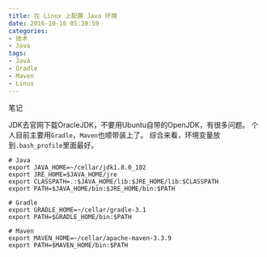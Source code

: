 ```yaml
---
title: 在 Linux 上配置 Java 环境
date: 2016-10-16 05:39:59
categories:
- 技术
- Java
tags:
- Java
- Gradle
- Maven
- Linux
---
```

笔记

<!-- more -->

JDK去官网下载OracleJDK，不要用Ubuntu自带的OpenJDK，有很多问题。
个人目前主要用`Gradle`，`Maven`也顺带装上了。
综合来看，环境变量放到`.bash_profile`里面最好。

```
# Java
export JAVA_HOME=~/cellar/jdk1.8.0_102
export JRE_HOME=$JAVA_HOME/jre
export CLASSPATH=.:$JAVA_HOME/lib:$JRE_HOME/lib:$CLASSPATH
export PATH=$JAVA_HOME/bin:$JRE_HOME/bin:$PATH

# Gradle
export GRADLE_HOME=~/cellar/gradle-3.1
export PATH=$GRADLE_HOME/bin:$PATH

# Maven
export MAVEN_HOME=~/cellar/apache-maven-3.3.9
export PATH=$MAVEN_HOME/bin:$PATH
```
